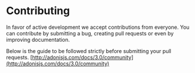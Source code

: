 # Contributing

In favor of active development we accept contributions from everyone. You can contribute by submitting a bug, creating pull requests or even by improving documentation.

Below is the guide to be followed strictly before submitting your pull requests.
[http://adonisjs.com/docs/3.0/community](http://adonisjs.com/docs/3.0/community)
